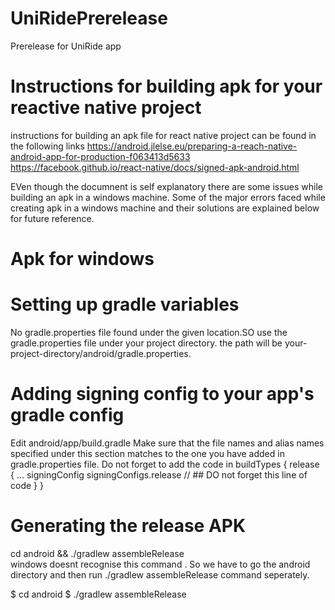 # UniRidePrerelease
Prerelease for UniRide app 
# Instructions for building apk for your reactive native project 
instructions for building an apk file for react native project can be found in the following links 
https://android.jlelse.eu/preparing-a-reach-native-android-app-for-production-f063413d5633
https://facebook.github.io/react-native/docs/signed-apk-android.html

EVen though the documnent is self explanatory there are some issues while building an apk in a windows machine. Some of the major errors faced while creating apk in a windows machine and their solutions are explained below for future reference. 
# Apk for windows
# Setting up gradle variables

No gradle.properties file found under the given location.SO use the gradle.properties file under your project directory. the path  will be 
your-project-directory/android/gradle.properties.
 # Adding signing config to your app's gradle config 
 Edit android/app/build.gradle 
 Make sure that the file names and alias names specified under this section matches to the one you have added in gradle.properties file.
 Do not forget  to add the code in 
 buildTypes { 
 release {
            ...
            signingConfig signingConfigs.release    // ## DO not forget this line of code 
        }
    }
 
 # Generating the release APK
 
cd android && ./gradlew assembleRelease  
 windows doesnt recognise this command . So we have to go the android directory and then run ./gradlew assembleRelease command seperately. 

$ cd android 
$ ./gradlew assembleRelease 


